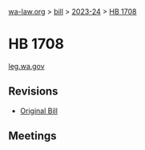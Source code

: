 [wa-law.org](/) > [bill](/bill/) > [2023-24](/bill/2023-24/) > [HB 1708](/bill/2023-24/hb/1708/)

# HB 1708
[leg.wa.gov](https://app.leg.wa.gov/billsummary?BillNumber=1708&Year=2023&Initiative=false)

## Revisions
* [Original Bill](1/)

## Meetings